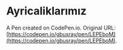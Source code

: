 # Ayricaliklarımız

A Pen created on CodePen.io. Original URL: [https://codepen.io/gbusray/pen/LEPEboM](https://codepen.io/gbusray/pen/LEPEboM).

